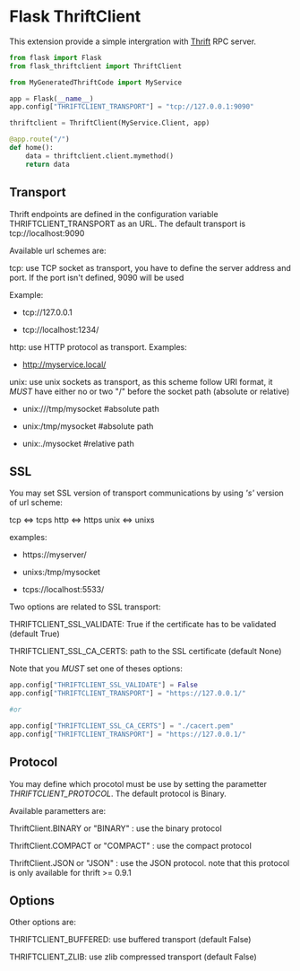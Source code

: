 # Flask ThriftClient

This extension provide a simple intergration with 
[Thrift](https://thrift.apache.org/) RPC server.

~~~python
from flask import Flask
from flask_thriftclient import ThriftClient

from MyGeneratedThriftCode import MyService

app = Flask(__name__)
app.config["THRIFTCLIENT_TRANSPORT"] = "tcp://127.0.0.1:9090"

thriftclient = ThriftClient(MyService.Client, app)

@app.route("/")
def home():
    data = thriftclient.client.mymethod()
    return data
~~~

## Transport

Thrift endpoints are defined in the configuration variable
THRIFTCLIENT_TRANSPORT as an URL. The default transport is
tcp://localhost:9090 

Available url schemes are:

tcp: use TCP socket as transport, you have to define the server
address and port. If the port isn't defined, 9090 will be used  

Example:

  * tcp://127.0.0.1

  * tcp://localhost:1234/


http: use HTTP protocol as transport. Examples:

  * http://myservice.local/

unix: use unix sockets as transport, as this scheme follow URI format,
it *MUST* have either no or two "/" before the socket path (absolute or relative)

  * unix:///tmp/mysocket #absolute path

  * unix:/tmp/mysocket #absolute path

  * unix:./mysocket #relative path

## SSL

You may set SSL version of transport communications by using *'s'*
version of url scheme:

tcp <=> tcps
http <=> https
unix <=> unixs

examples:

  * https://myserver/

  * unixs:/tmp/mysocket

  * tcps://localhost:5533/

Two options are related to SSL transport:

THRIFTCLIENT_SSL_VALIDATE: True if the certificate has to be validated
(default True)

THRIFTCLIENT_SSL_CA_CERTS: path to the SSL certificate (default None)

Note that you *MUST* set one of theses options:

~~~python
app.config["THRIFTCLIENT_SSL_VALIDATE"] = False
app.config["THRIFTCLIENT_TRANSPORT"] = "https://127.0.0.1/"

#or

app.config["THRIFTCLIENT_SSL_CA_CERTS"] = "./cacert.pem"
app.config["THRIFTCLIENT_TRANSPORT"] = "https://127.0.0.1/"

~~~


## Protocol

You may define which procotol must be use by setting the parametter
*THRIFTCLIENT_PROTOCOL*. The default protocol is Binary. 

Available parametters are: 

ThriftClient.BINARY or "BINARY" : use the binary protocol

ThriftClient.COMPACT or "COMPACT" : use the compact protocol

ThriftClient.JSON or "JSON" : use the JSON protocol. note that this
protocol is only available for thrift >= 0.9.1


## Options

Other options are:

THRIFTCLIENT_BUFFERED: use buffered transport (default False)

THRIFTCLIENT_ZLIB: use zlib compressed transport (default False)